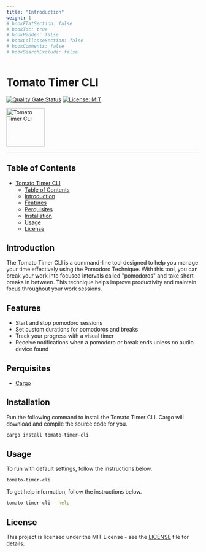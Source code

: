 ```yaml
---
title: "Introduction"
weight: 1
# bookFlatSection: false
# bookToc: true
# bookHidden: false
# bookCollapseSection: false
# bookComments: false
# bookSearchExclude: false
---
```


# Tomato Timer CLI

[![Quality Gate Status](https://sonarcloud.io/api/project_badges/measure?project=miguoliang_tomato-clock-cli&metric=alert_status)](https://sonarcloud.io/summary/new_code?id=miguoliang_tomato-clock-cli) [![License: MIT](https://img.shields.io/badge/License-MIT-yellow.svg)](https://opensource.org/licenses/MIT)

<img src="https://miguoliang.github.io/tomato-timer-cli/logo.png" alt="Tomato Timer CLI" height="100px">

---

## Table of Contents

- [Tomato Timer CLI](#tomato-timer-cli)
  - [Table of Contents](#table-of-contents)
  - [Introduction](#introduction)
  - [Features](#features)
  - [Perquisites](#perquisites)
  - [Installation](#installation)
  - [Usage](#usage)
  - [License](#license)

## Introduction

The Tomato Timer CLI is a command-line tool designed to help you manage your time effectively using the Pomodoro Technique. With this tool, you can break your work into focused intervals called "pomodoros" and take short breaks in between. This technique helps improve productivity and maintain focus throughout your work sessions.

## Features

- Start and stop pomodoro sessions
- Set custom durations for pomodoros and breaks
- Track your progress with a visual timer
- Receive notifications when a pomodoro or break ends unless no audio device found

## Perquisites

- [Cargo](https://doc.rust-lang.org/cargo/getting-started/installation.html)

## Installation

Run the following command to install the Tomato Timer CLI. Cargo will download and compile the source code for you.

```bash
cargo install tomato-timer-cli
```

## Usage

To run with default settings, follow the instructions below.

```bash
tomato-timer-cli
```

To get help information, follow the instructions below.

```bash
tomato-timer-cli --help
```

## License

This project is licensed under the MIT License - see the [LICENSE](LICENSE) file for details.
